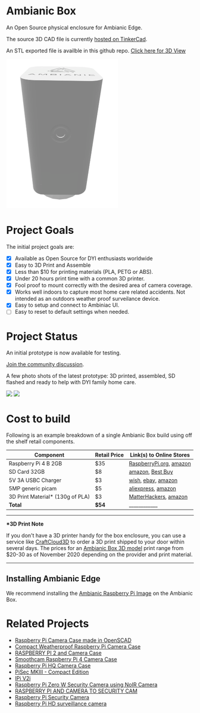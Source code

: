 # Ambianic Box

An Open Source physical enclosure for Ambianic Edge.

The source 3D CAD file is currently [hosted on TinkerCad](https://www.tinkercad.com/things/iaHcZO7BVqD). 

An STL exported file is availble in this github repo. [Click here for 3D View](Ambianic_Box_for_Home_Care.stl)

<img src="https://github.com/ambianic/ambianic-box/raw/main/ambianic_box_rendering.png" height="400"/>

# Project Goals

The initial project goals are:
-  [X] Available as Open Source for DYI enthusiasts worldwide
-  [X] Easy to 3D Print and Assemble
-  [X] Less than $10 for printing materials (PLA, PETG or ABS).
-  [X] Under 20 hours print time with a common 3D printer.
-  [X] Fool proof to mount correctly with the desired area of camera coverage.
-  [X] Works well indoors to capture most home care related accidents. Not intended as an outdoors weather proof surveilance device.
-  [X] Easy to setup and connect to Ambiniac UI.
-  [ ] Easy to reset to default settings when needed.

# Project Status

An initial prototype is now available for testing.

[Join the community discussion](https://ambianicai.slack.com/archives/C011GNE2EGN).

A few photo shots of the latest prototype: 3D printed, assembled, SD flashed and ready to help with DYI family home care.

<span aligh="left">
  <img src="https://user-images.githubusercontent.com/2234901/99598679-87df9000-29bf-11eb-9d62-ddb1b402e803.jpeg" height="400"/>
  <img src="https://user-images.githubusercontent.com/2234901/99598684-8910bd00-29bf-11eb-9b8c-be91dfa28021.jpeg" height="400"/>
<span>
  
# Cost to build

Following is an example breakdown of a single Ambianic Box build using off the shelf retail components.

| Component  | Retail Price | Link(s) to Online Stores |
| ------------- | ------------- | ------------- |
| Raspberry Pi 4 B 2GB | $35  | [RaspberryPi.org](https://www.raspberrypi.org/products/raspberry-pi-4-model-b/?resellerType=home), [amazon](https://www.amazon.com/Raspberry-Model-2019-Quad-Bluetooth/dp/B07TD42S27/ref=sxts_sxwds-bia-wc-drs1_0?cv_ct_cx=raspberry+pi+4+2gb&dchild=1&keywords=raspberry+pi+4+2gb&pd_rd_i=B07TD42S27&pd_rd_r=873aac72-20e5-46c0-99ce-9e47ea60881e&pd_rd_w=gOwz9&pd_rd_wg=lG0sq&pf_rd_p=c33e4373-edb9-47f9-a7e6-5d3d6a7a4ad0&pf_rd_r=KRGVVKRVVZTQ5FA0Q55J&psc=1&qid=1605758079&sr=1-1-5e875a02-02b1-4426-9916-8a5c26cd5a14) |
| SD Card 32GB  | $8  | [amazon](https://www.amazon.com/Samsung-MicroSDHC-Adapter-MB-ME32GA-AM/dp/B06XWN9Q99/ref=pd_bxgy_img_3/144-4430494-7772565?_encoding=UTF8&pd_rd_i=B06XWN9Q99&pd_rd_r=a15cd46f-405b-4e68-964d-2abdc4331448&pd_rd_w=iB7pd&pd_rd_wg=GMbRu&pf_rd_p=f325d01c-4658-4593-be83-3e12ca663f0e&pf_rd_r=YFPJN5QH2KR9RWRYBNCG&psc=1&refRID=YFPJN5QH2KR9RWRYBNCG), [Best Buy](https://www.bestbuy.com/site/pny-32gb-microsdhc-uhs-i-memory-card/6327962.p?skuId=6327962) |
| 5V 3A USBC Charger  | $3 | [wish](https://www.wish.com/product/593badce564c7e24a9cf2c9f?hide_login_modal=true&from_ad=goog_shopping&_display_country_code=US&_force_currency_code=USD&pid=googleadwords_int&c=%7BcampaignId%7D&ad_cid=593badce564c7e24a9cf2c9f&ad_cc=US&ad_lang=EN&ad_curr=USD&ad_price=3.60&campaign_id=8701430383&retargeting=true&gclid=Cj0KCQiAqdP9BRDVARIsAGSZ8AmgVu5NhnIR4ciTOxAS0RuKiafialsqoFvQDmOAAsDYKixyqm1DmRQaArF5EALw_wcB&share=web), [ebay](https://www.ebay.com/i/183831264689?var=691473058624&chn=ps&norover=1&mkevt=1&mkrid=711-117182-37290-0&mkcid=2&itemid=691473058624_183831264689&targetid=934793862456&device=c&mktype=pla&googleloc=9028305&campaignid=10455978148&mkgroupid=104612011180&rlsatarget=aud-649939740884:pla-934793862456&abcId=2146002&merchantid=136047574&gclid=Cj0KCQiAqdP9BRDVARIsAGSZ8AnhnfUart_pYDl8wPHKhJl1PHab4U2OtoLLBX1lkuNPQ-9XN6DcfVYaAkMkEALw_wcB), [amazon](https://www.amazon.com/Power-Supply-Adapter-Switch-Raspberry/dp/B07TSDJSQH/ref=sr_1_15?dchild=1&gclid=Cj0KCQiAqdP9BRDVARIsAGSZ8AlYZbWqEj2ea-9odBwcTzQ-Coq0Zzv8hptd5f5q8QX-MqoPuq-NkPIaAvyjEALw_wcB&hvadid=443816411978&hvdev=c&hvlocphy=9028305&hvnetw=g&hvqmt=e&hvrand=14098241450732675696&hvtargid=kwd-920541044600&hydadcr=21947_9709434&keywords=5v%2F3a+usb+charger&qid=1605743063&sr=8-15&tag=googhydr-20) |
| 5MP generic picam  | $5 | [aliexpress](https://www.aliexpress.com/item/32946093276.html?src=google&albch=shopping&acnt=494-037-6276&isdl=y&slnk=&plac=&mtctp=&albbt=Google_7_shopping&aff_platform=google&aff_short_key=UneMJZVf&&albagn=888888&albcp=11491261337&albag=111738685669&trgt=708011819940&crea=en32946093276&netw=u&device=c&albpg=708011819940&albpd=en32946093276&gclid=Cj0KCQiAqdP9BRDVARIsAGSZ8AnSaUcIZU7iDG24QDlKKKp5OlOd3nNHBHSx843SYjAWjgG31dzpadcaAlAqEALw_wcB&gclsrc=aw.ds), [amazon](https://www.amazon.com/gp/product/B07QNSJ32M/ref=ppx_yo_dt_b_asin_title_o00_s00?ie=UTF8&psc=1) |
| 3D Print Material* (130g of PLA) | $3  | [MatterHackers](https://www.matterhackers.com/store/l/175mm-pla-filament-white-1-kg/sk/MEEDKTKU?rcode=GAT9HR&gclid=Cj0KCQiAqdP9BRDVARIsAGSZ8AkzOYaP5s5nvpkNWoCH_eiSJXGnUHVKdi8fQJLOE69DU3W1SD2gkawaAoRIEALw_wcB), [amazon](https://www.amazon.com/HATCHBOX-3D-Filament-Dimensional-Accuracy/dp/B00J0GMMP6/ref=sr_1_3?dchild=1&keywords=PLA+Plastic&qid=1605758618&sr=8-3) |
| **Total**  | **$54** | ____________ |

---
**\*3D Print Note**

If you don't have a 3D printer handy for the box enclosure, you can use a service like [CraftCloud3D](http://craftcloud3d.com/) to order a 3D print shipped to your door within several days. The prices for an [Ambianic Box 3D model](Ambianic_Box_for_Home_Care.stl) print range from $20-30 as of November 2020 depending on the provider and print material.

---

## Installing Ambianic Edge

We recommend installing the [Ambianic Raspberry Pi Image](https://github.com/ambianic/ambianic-rpi-image) on the Ambianic Box.

# Related Projects

* [Raspberry Pi Camera Case made in OpenSCAD](https://youtu.be/mZ9OWpSGRZU)
* [Compact Weatherproof Raspberry Pi Camera Case](https://tinkererblog.wordpress.com/2015/07/28/how-i-designed-a-compact-weatherproof-raspberry-pi-case/)
* [RASPBERRY PI 2 and Camera Case](https://grabcad.com/library/raspberry-pi-2-camera-case-1)
* [Smoothcam Raspberry Pi 4 Camera Case](https://ameridroid.com/products/smoothcam-raspberry-pi-4-camera-case-3d-printed)
* [Raspberry Pi HQ Camera Case](https://learn.adafruit.com/raspberry-pi-hq-camera-case/3d-printing)
* [PiSec MKIII - Compact Edition](https://www.thingiverse.com/thing:2825778)
* [IPi V2i](https://www.thingiverse.com/thing:3727587)
* [Raspberry Pi Zero W Security Camera using NoIR Camera](https://www.thingiverse.com/thing:3816376)
* [RASPBERRY PI AND CAMERA TO SECURITY CAM](https://cults3d.com/en/3d-model/various/raspberry-pi-and-camera-to-security-cam-enclosure-mount-source-files-included)
* [Raspberry Pi Security Camera](https://all3dp.com/9-things-you-need-for-a-3d-printed-raspberry-pi-security-camera/)
* [Raspberry Pi HD surveillance camera](https://tritek.pw/2013/11/01/raspberry-pi-hd-surveillance-camera/)
